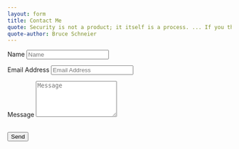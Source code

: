 ```yaml
---
layout: form
title: Contact Me
quote: Security is not a product; it itself is a process. ... If you think technology can solve you security problems, then you don't understand the problems and you don't understand the technology. 
quote-author: Bruce Schneier
---
```

<form id="contactform" name="contactme" method="POST">
	<div class="row control-group">
        <div class="form-group col-xs-12 floating-label-form-group controls">
            <label>Name</label>
            <input type="text" class="form-control" placeholder="Name" name="name" required data-validation-required-message="Please enter your name.">
            <p class="help-block text-danger"></p>
        </div>
    </div>
    <div class="row control-group">
        <div class="form-group col-xs-12 floating-label-form-group controls">
            <label>Email Address</label>
            <input type="email" class="form-control" placeholder="Email Address" name="_replyto" required data-validation-required-message="Please enter your email address.">
            <p class="help-block text-danger"></p>
        </div>
    </div>
    <div class="row control-group">
        <div class="form-group col-xs-12 floating-label-form-group controls">
            <label>Message</label>
            <textarea rows="5" class="form-control" placeholder="Message" name="message" required data-validation-required-message="Please enter a message."></textarea>
            <p class="help-block text-danger"></p>
        </div>
    </div>
    <input type="text" name="_gotcha" style="display:none" >
    <input type="hidden" name="_next" value="/thankyou" />
    <input type="hidden" name="_subject" value="Website Contact Form" />
    <br>
    <div id="success"></div>
    <div class="row">
    	<input class="btn-contactme" type="submit" value="Send">
    </div>
</form>

<script>
    var contactform =  document.getElementById('contactform');
    contactform.setAttribute('action', '//formspree.io/' + 'contact' + '@' + 'laurapickens' + '.' + 'net');
</script>